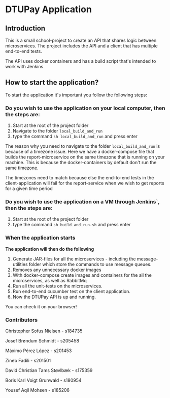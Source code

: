 # DTUPay Application

## Introduction
This is a small school-project to create an API that shares logic between microservices.
The project includes the API and a client that has multiple end-to-end tests.

The API uses docker containers and has a build script that's intended to work with Jenkins.

## How to start the application?
To start the application it's important you follow the following steps:

### Do you wish to use the application on your local computer, then the steps are:

1. Start at the root of the project folder
2. Navigate to the folder ```local_build_and_run```
3. type the command ```sh local_build_and_run``` and press enter

The reason why you need to navigate to the folder ```local_build_and_run``` is because of a 
timezone issue. Here we have a docker-compose file that builds the report-microservice on the same 
timezone that is running on your machine. This is because the docker-containers by default don't run the same timezone.

The timezones need to match because else the end-to-end tests in the client-application will fail for the report-service when we wish to get reports for a given time period
### Do you wish to use the application on a VM through Jenkins`, then the steps are:
1. Start at the root of the project folder
3. type the command ```sh build_and_run.sh``` and press enter

### When the application starts

**The application will then do the following**
1. Generate JAR-files for all the microservices - including the message-utilities folder
which store the commands to use message queues.
2. Removes any unnecessary docker images
3. With docker-compose create images and containers for the all the microservices, as well as RabbitMq
4. Run all the unit-tests on the microservices.
5. Run end-to-end cucumber test on the client application.
6. Now the DTUPay API is up and running.

You can check it on your browser!


### Contributors
Christopher Sofus Nielsen - s184735 

Josef Brøndum Schmidt - s205458 

Máximo Pérez López - s201453 

Zineb Fadili - s201501 

David Christian Tams Støvlbæk - s175359 

Boris Karl Voigt Grunwald - s180954 

Yousef Aqil Mohsen - s185206 


 
